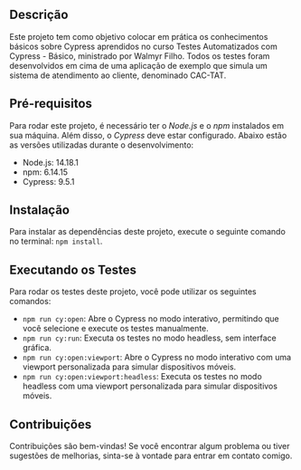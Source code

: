 
## Descrição

Este projeto tem como objetivo colocar em prática os conhecimentos básicos sobre Cypress aprendidos no curso Testes Automatizados com Cypress - Básico, ministrado por Walmyr Filho. Todos os testes foram desenvolvidos em cima de uma aplicação de exemplo que simula um sistema de atendimento ao cliente, denominado CAC-TAT. 

## Pré-requisitos

Para rodar este projeto, é necessário ter o _Node.js_ e o _npm_ instalados em sua máquina. Além disso, o _Cypress_ deve estar configurado. Abaixo estão as versões utilizadas durante o desenvolvimento:

* Node.js: 14.18.1
* npm: 6.14.15
* Cypress: 9.5.1

## Instalação

Para instalar as dependências deste projeto, execute o seguinte comando no terminal: `npm install`.

## Executando os Testes

Para rodar os testes deste projeto, você pode utilizar os seguintes comandos:

* `npm run cy:open`: Abre o Cypress no modo interativo, permitindo que você selecione e execute os testes manualmente.
* `npm run cy:run`: Executa os testes no modo headless, sem interface gráfica.
* `npm run cy:open:viewport`: Abre o Cypress no modo interativo com uma viewport personalizada para simular dispositivos móveis.
* `npm run cy:open:viewport:headless`: Executa os testes no modo headless com uma viewport personalizada para simular dispositivos móveis.

## Contribuições

Contribuições são bem-vindas! Se você encontrar algum problema ou tiver sugestões de melhorias, sinta-se à vontade para entrar em contato comigo.
